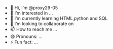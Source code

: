- 👋 Hi, I’m @proxy29-05
- 👀 I’m interested in ...
- 🌱 I’m currently learning HTML,python and SQL
- 💞️ I’m looking to collaborate on 
- 📫 How to reach me ...
- 😄 Pronouns: ...
- ⚡ Fun fact: ...

<!---
proxy29-05/proxy29-05 is a ✨ special ✨ repository because its `README.md` (this file) appears on your GitHub profile.
You can click the Preview link to take a look at your changes.
--->
